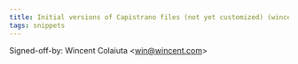 ```yaml
---
title: Initial versions of Capistrano files (not yet customized) (wincent.com, 902eb8c)
tags: snippets
---
```


Signed-off-by: Wincent Colaiuta &lt;win@wincent.com&gt;
